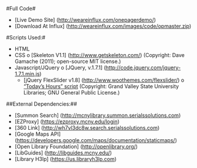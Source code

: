 #Full Code#
* [Live Demo Site] (http://weareinflux.com/onepagerdemo/)
* [Download At Influx] (http://weareinflux.com/images/code/opmaster.zip)

#Scripts Used:#
* HTML
* CSS
  o [Skeleton V1.1] (http://www.getskeleton.com/) (Copyright: Dave Gamache (2011); open-source MIT license.)
* Javascript/JQuery
  o [JQuery, v.1.7.1] (http://code.jquery.com/jquery-1.7.1.min.js)
  * [jQuery FlexSlider v1.8] (http://www.woothemes.com/flexslider/)
  o [“Today’s Hours” script](https://github.com/mreidsma/Today-s-Hours) (Copyright: Grand Valley State University Libraries; 
      GNU General Public License.)

##External Dependencies:##
* [Summon Search] (http://mcnylibrary.summon.serialssolutions.com)
* [EZProxy] (https://ezproxy.mcny.edu/login)
* [360 Link] (http://wh7vl3dc8w.search.serialssolutions.com)
* [Google Maps API] (https://developers.google.com/maps/documentation/staticmaps/)
* [Open Library Foundation] (http://openlibrary.org/) 
* [LibGuides] (http://libguides.mcny.edu/)
* [Library H3lp] (https://us.libraryh3lp.com)

